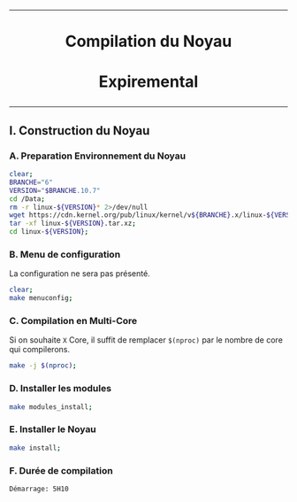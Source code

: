 --------------------------------------------------------------------------------------
# <p align='center'> Compilation du Noyau </p>

# <p align='center'>  Expiremental </p>

--------------------------------------------------------------------------------------
## I. Construction du Noyau
### A. Preparation Environnement du Noyau
``` bash
clear;
BRANCHE="6"
VERSION="$BRANCHE.10.7"
cd /Data;
rm -r linux-${VERSION}* 2>/dev/null
wget https://cdn.kernel.org/pub/linux/kernel/v${BRANCHE}.x/linux-${VERSION}.tar.xz 2>/dev/null;
tar -xf linux-${VERSION}.tar.xz;
cd linux-${VERSION};
```

### B. Menu de configuration
La configuration ne sera pas présenté.
```bash
clear;
make menuconfig;
```

### C. Compilation en Multi-Core
Si on souhaite `X` Core, il suffit de remplacer `$(nproc)` par le nombre de core qui compilerons.
```bash
make -j $(nproc);
```

### D. Installer les modules
```bash
make modules_install;
```

### E. Installer le Noyau
```bash
make install;
```

### F. Durée de compilation
```
Démarrage: 5H10
```
